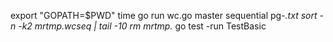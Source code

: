 export "GOPATH=$PWD"
time go run wc.go master sequential pg-*.txt
sort -n -k2 mrtmp.wcseq | tail -10
rm mrtmp.*
go test -run TestBasic